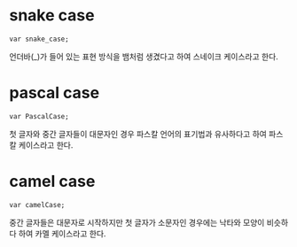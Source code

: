 # snake case
```
var snake_case;
```
언더바(_)가 들어 있는 표현 방식을 뱀처럼 생겼다고 하여 스네이크 케이스라고 한다.
# pascal case
```
var PascalCase;
```
첫 글자와 중간 글자들이 대문자인 경우 파스칼 언어의 표기법과 유사하다고 하여 파스칼 케이스라고 한다.
# camel case
```
var camelCase;
```
중간 글자들은 대문자로 시작하지만 첫 글자가 소문자인 경우에는 낙타와 모양이 비슷하다 하여 카멜 케이스라고 한다.